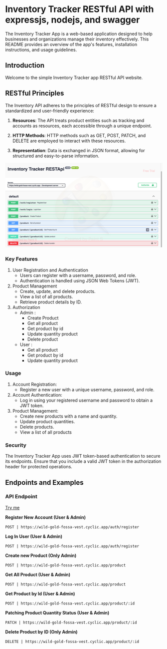 # Inventory Tracker RESTful API with expressjs, nodejs, and swagger
The Inventory Tracker App is a web-based application designed to help businesses and organizations manage their inventory effectively. This README provides an overview of the app's features, installation instructions, and usage guidelines.
## Introduction

Welcome to the simple Inventory Tracker app RESTful API website.

## RESTful Principles

The Inventory API adheres to the principles of RESTful design to ensure a standardized and user-friendly experience:

1. **Resources**: The API treats product entities such as tracking and accounts as resources, each accessible through a unique endpoint.

2. **HTTP Methods**: HTTP methods such as GET, POST, PATCH, and DELETE are employed to interact with these resources.

3. **Representation**: Data is exchanged in JSON format, allowing for structured and easy-to-parse information.

<img src="./assets/api.png" alt="Alt text" title="Optional title">

### Key Features
1. User Registration and Authentication  
    - Users can register with a username, password, and role.
    - Authentication is handled using JSON Web Tokens (JWT).
2. Product Management
    - Create, update, and delete products.
    - View a list of all products.
    - Retrieve product details by ID.
3. Authorization
    - Admin :
        * Create Product
        * Get all product
        * Get product by id
        * Update quantity product
        * Delete product
    - User :
        * Get all product
        * Get product by id
        * Update quantity product

### Usage 
1. Account Registration:
    - Register a new user with a unique username, password, and role.
2. Account Authentication:
    - Log in using your registered username and password to obtain a JWT token.
3. Product Management:
    - Create new products with a name and quantity.
    - Update product quantities.
    - Delete products.
    - View a list of all products

### Security 
The Inventory Tracker App uses JWT token-based authentication to secure its endpoints. Ensure that you include a valid JWT token in the authorization header for protected operations.


## Endpoints and Examples
### API Endpoint

[Try me](https://wild-gold-fossa-vest.cyclic.app/api-docs)

**Register New Account (User & Admin)**

```http
POST | https://wild-gold-fossa-vest.cyclic.app/auth/register
```

**Log In User (User & Admin)**

```http
POST | https://wild-gold-fossa-vest.cyclic.app/auth/register
```

**Create new Product (Only Admin)**

```http
POST | https://wild-gold-fossa-vest.cyclic.app/product
```

**Get All Product (User & Admin)**

```http
POST | https://wild-gold-fossa-vest.cyclic.app/product
```

**Get Product by Id (User & Admin)**

```http
POST | https://wild-gold-fossa-vest.cyclic.app/product/:id
```

**Patching Product Quantity Status (User & Admin)**

```http
PATCH | https://wild-gold-fossa-vest.cyclic.app/product/:id
```

**Delete Product by ID (Only Admin)**

```http
DELETE | https://wild-gold-fossa-vest.cyclic.app/product/:id
```